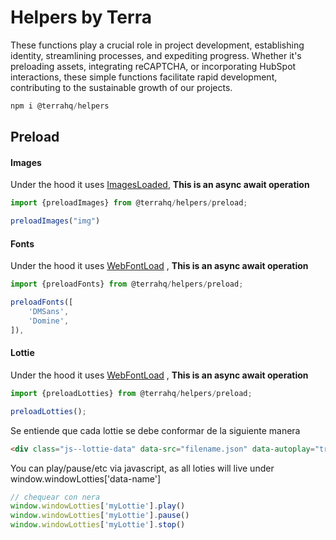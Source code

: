 # Helpers by Terra

These functions play a crucial role in project development, establishing identity, streamlining processes, and expediting progress. Whether it's preloading assets, integrating reCAPTCHA, or incorporating HubSpot interactions, these simple functions facilitate rapid development, contributing to the sustainable growth of our projects.

```javascript
npm i @terrahq/helpers
```

## Preload
#### Images
Under the hood it uses [ImagesLoaded](https://imagesloaded.desandro.com/), **This is an async await operation** 
```javascript
import {preloadImages} from @terrahq/helpers/preload;
```
```javascript
preloadImages("img")
```


#### Fonts

Under the hood it uses [WebFontLoad](https://www.npmjs.com/package/webfontloader) , **This is an async await operation** 
```javascript
import {preloadFonts} from @terrahq/helpers/preload;
```
```javascript
preloadFonts([
    'DMSans',
    'Domine',
]),
```


#### Lottie 
Under the hood it uses [WebFontLoad](https://www.npmjs.com/package/lottie-web) , **This is an async await operation** 
```javascript
import {preloadLotties} from @terrahq/helpers/preload;
```
```javascript
preloadLotties();
```
Se entiende que cada lottie se debe conformar de la siguiente manera
```html
<div class="js--lottie-data" data-src="filename.json" data-autoplay="true" data-name="myLottie"></div>
```
You can play/pause/etc via javascript, as all loties will live under window.windowLotties['data-name']
```javascript
// chequear con nera
window.windowLotties['myLottie'].play()
window.windowLotties['myLottie'].pause()
window.windowLotties['myLottie'].stop()
```

